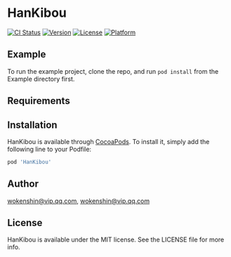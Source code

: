 # HanKibou

[![CI Status](https://img.shields.io/travis/wokenshin@vip.qq.com/HanKibou.svg?style=flat)](https://travis-ci.org/wokenshin@vip.qq.com/HanKibou)
[![Version](https://img.shields.io/cocoapods/v/HanKibou.svg?style=flat)](https://cocoapods.org/pods/HanKibou)
[![License](https://img.shields.io/cocoapods/l/HanKibou.svg?style=flat)](https://cocoapods.org/pods/HanKibou)
[![Platform](https://img.shields.io/cocoapods/p/HanKibou.svg?style=flat)](https://cocoapods.org/pods/HanKibou)

## Example

To run the example project, clone the repo, and run `pod install` from the Example directory first.

## Requirements

## Installation

HanKibou is available through [CocoaPods](https://cocoapods.org). To install
it, simply add the following line to your Podfile:

```ruby
pod 'HanKibou'
```

## Author

wokenshin@vip.qq.com, wokenshin@vip.qq.com

## License

HanKibou is available under the MIT license. See the LICENSE file for more info.
